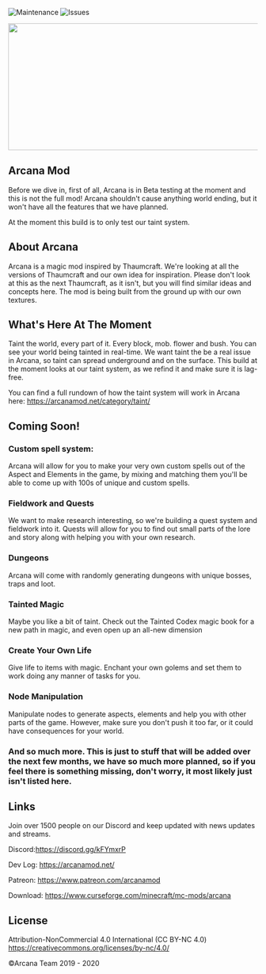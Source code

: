 
![Maintenance](https://img.shields.io/badge/Maintained%3F-yes-green.svg?style=for-the-badge&logo=appveyor)
![Issues](https://img.shields.io/github/issues/SleepingTea98/Arcana?style=for-the-badge&logo=appveyor)

<p align="center">
    <img width="768" height="256" src="https://media.discordapp.net/attachments/604720893654073388/627505379399434241/logo_animated.gif" />
</p>


## Arcana Mod
Before we dive in, first of all, Arcana is in Beta testing at the moment and this is not the full mod! Arcana shouldn't cause anything world ending, but it won't have all the features that we have planned.

At the moment this build is to only test our taint system.

## About Arcana
Arcana is a magic mod inspired by Thaumcraft. We're looking at all the versions of Thaumcraft and our own idea for inspiration. Please don't look at this as the next Thaumcraft, as it isn't, but you will find similar ideas and concepts here. The mod is being built from the ground up with our own textures.

## What's Here At The Moment
Taint the world, every part of it. Every block, mob. flower and bush. You can see your world being tainted in real-time. We want taint the be a real issue in Arcana, so taint can spread underground and on the surface. This build at the moment looks at our taint system, as we refind it and make sure it is lag-free.  

You can find a full rundown of how the taint system will work in Arcana here: https://arcanamod.net/category/taint/

## Coming Soon!

### Custom spell system: 
Arcana will allow for you to make your very own custom spells out of the Aspect and Elements in the game, by mixing and matching them you'll be able to come up with 100s of unique and custom spells.

### Fieldwork and Quests
We want to make research interesting, so we're building a quest system and fieldwork into it. Quests will allow for you to find out small parts of the lore and story along with helping you with your own research.

### Dungeons 
Arcana will come with randomly generating dungeons with unique bosses, traps and loot.

### Tainted Magic
Maybe you like a bit of taint. Check out the Tainted Codex magic book for a new path in magic, and even open up an all-new dimension 

### Create Your Own Life
Give life to items with magic. Enchant your own golems and set them to work doing any manner of tasks for you.

### Node Manipulation 
Manipulate nodes to generate aspects, elements and help you with other parts of the game. However, make sure you don't push it too far, or it could have consequences for your world.

### And so much more. This is just to stuff that will be added over the next few months, we have so much more planned, so if you feel there is something missing, don't worry, it most likely just isn't listed here. 

## Links
Join over 1500 people on our Discord and keep updated with news updates and streams.

Discord:https://discord.gg/kFYmxrP

Dev Log: https://arcanamod.net/

Patreon: https://www.patreon.com/arcanamod

Download: https://www.curseforge.com/minecraft/mc-mods/arcana


## License

Attribution-NonCommercial 4.0 International (CC BY-NC 4.0) https://creativecommons.org/licenses/by-nc/4.0/

©Arcana Team 2019 - 2020

